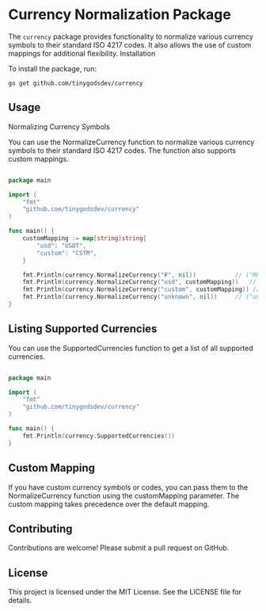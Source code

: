 # Currency Normalization Package

The `currency` package provides functionality to normalize various currency symbols to their standard ISO 4217 codes. It also allows the use of custom mappings for additional flexibility.
Installation

To install the package, run:

```go get github.com/tinygodsdev/currency```

## Usage

Normalizing Currency Symbols

You can use the NormalizeCurrency function to normalize various currency symbols to their standard ISO 4217 codes. The function also supports custom mappings.

```go

package main

import (
    "fmt"
    "github.com/tinygodsdev/currency"
)

func main() {
    customMapping := map[string]string{
        "usd": "USDT",
        "custom": "CSTM",
    }

    fmt.Println(currency.NormalizeCurrency("₽", nil))           // ("RUB", true)
    fmt.Println(currency.NormalizeCurrency("usd", customMapping))   // ("USDT", true)
    fmt.Println(currency.NormalizeCurrency("custom", customMapping)) // ("CSTM", true)
    fmt.Println(currency.NormalizeCurrency("unknown", nil))     // ("unknown", false)
}
```

## Listing Supported Currencies

You can use the SupportedCurrencies function to get a list of all supported currencies.

```go

package main

import (
    "fmt"
    "github.com/tinygodsdev/currency"
)

func main() {
    fmt.Println(currency.SupportedCurrencies())
}
```

## Custom Mapping

If you have custom currency symbols or codes, you can pass them to the NormalizeCurrency function using the customMapping parameter. The custom mapping takes precedence over the default mapping.

## Contributing

Contributions are welcome! Please submit a pull request on GitHub.

## License

This project is licensed under the MIT License. See the LICENSE file for details.
